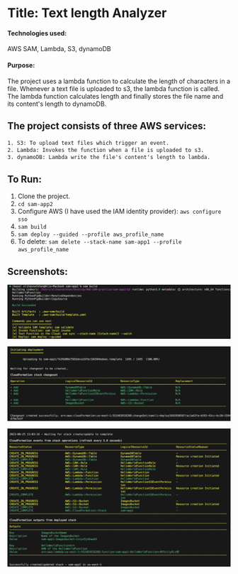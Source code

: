 # Title: Text length Analyzer
#### Technologies used: 
AWS SAM, Lambda, S3, dynamoDB

#### Purpose: 
The project uses a lambda function to calculate the length of characters in a file. Whenever a text file is uploaded to s3, the lambda function is called. The lambda function calculates length and finally stores the file name and its content's length to dynamoDB.

## The project consists of three AWS services:
    1. S3: To upload text files which trigger an event.
    2. Lambda: Invokes the function when a file is uploaded to s3.
    3. dynamoDB: Lambda write the file's content's length to lambda.

## To Run:
1. Clone the project.
2. ```cd sam-app2```
3. Configure AWS (I have used the IAM identity provider): ```aws configure sso```  
4. ```sam build```
5. ```sam deploy --guided --profile aws_profile_name``` 
6. To delete: ```sam delete --stack-name sam-app1 --profile aws_profile_name```

## Screenshots:

![Alt text](image.png)

![Alt text](image-1.png)

![Alt text](image-2.png)